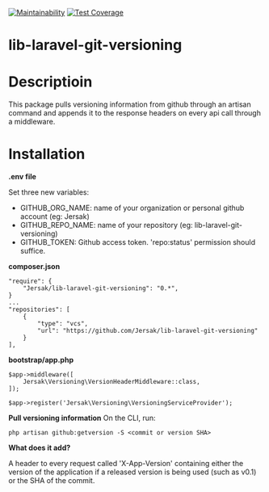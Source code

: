 [![Maintainability](https://api.codeclimate.com/v1/badges/0ef4424fdd1a44195d30/maintainability)](https://codeclimate.com/github/jersak/lib-laravel-git-versioning/maintainability) [![Test Coverage](https://api.codeclimate.com/v1/badges/0ef4424fdd1a44195d30/test_coverage)](https://codeclimate.com/github/jersak/lib-laravel-git-versioning/test_coverage)

# lib-laravel-git-versioning

# Descriptioin

This package pulls versioning information from github through an artisan command and appends it to the response headers on every api call through a middleware.


# Installation

**.env file**

Set three new variables:
- GITHUB_ORG_NAME: name of your organization or personal github account (eg: Jersak)
- GITHUB_REPO_NAME: name of your repository (eg: lib-laravel-git-versioning)
- GITHUB_TOKEN: Github access token. 'repo:status' permission should suffice.

**composer.json**

    "require": {
	    "Jersak/lib-laravel-git-versioning": "0.*",
    }
    ...
    "repositories": [
	    {
            "type": "vcs",
            "url": "https://github.com/Jersak/lib-laravel-git-versioning"
        }
    ],

**bootstrap/app.php**

	$app->middleware([
    	Jersak\Versioning\VersionHeaderMiddleware::class,
	]);

    $app->register('Jersak\Versioning\VersioningServiceProvider');


**Pull versioning information**
On the CLI, run:

    php artisan github:getversion -S <commit or version SHA>

**What does it add?**

A header to every request called 'X-App-Version' containing either the version of the application if a released version is being used (such as v0.1) or the SHA of the commit.
